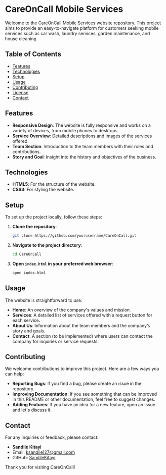 # CareOnCall Mobile Services

Welcome to the CareOnCall Mobile Services website repository. This project aims to provide an easy-to-navigate platform for customers seeking mobile services such as car wash, laundry services, garden maintenance, and house cleaning.

## Table of Contents

- [Features](#features)
- [Technologies](#technologies)
- [Setup](#setup)
- [Usage](#usage)
- [Contributing](#contributing)
- [License](#license)
- [Contact](#contact)

## Features

- **Responsive Design**: The website is fully responsive and works on a variety of devices, from mobile phones to desktops.
- **Service Overview**: Detailed descriptions and images of the services offered.
- **Team Section**: Introduction to the team members with their roles and contributions.
- **Story and Goal**: Insight into the history and objectives of the business.

## Technologies

- **HTML5**: For the structure of the website.
- **CSS3**: For styling the website.

## Setup

To set up the project locally, follow these steps:

1. **Clone the repository**:
    ```bash
    git clone https://github.com/yourusername/CareOnCall.git
    ```
2. **Navigate to the project directory**:
    ```bash
    cd CareOnCall
    ```
3. **Open `index.html` in your preferred web browser**:
    ```bash
    open index.html
    ```

## Usage

The website is straightforward to use:

- **Home**: An overview of the company's values and mission.
- **Services**: A detailed list of services offered with a request button for each service.
- **About Us**: Information about the team members and the company’s story and goals.
- **Contact**: A section (to be implemented) where users can contact the company for inquiries or service requests.

## Contributing

We welcome contributions to improve this project. Here are a few ways you can help:

- **Reporting Bugs**: If you find a bug, please create an issue in the repository.
- **Improving Documentation**: If you see something that can be improved in this README or other documentation, feel free to suggest changes.
- **Adding Features**: If you have an idea for a new feature, open an issue and let's discuss it.

## Contact

For any inquiries or feedback, please contact:

- **Sandile Kitayi**
- Email: ksandile127@gmail.com
- GitHub: [SandileKitayi](https://github.com/SandileKitayi)

Thank you for visiting CareOnCall!
